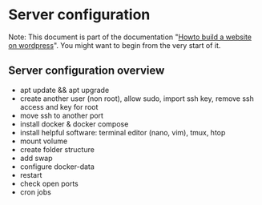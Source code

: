 # Server configuration

Note: This document is part of the documentation "[Howto build a website on wordpress](https://github.com/Entwicklungsleiter/howto_build_a_website_on_wordpress)". You might want to begin from the very start of it.

## Server configuration overview

- apt update && apt upgrade
- create another user (non root), allow sudo, import ssh key, remove ssh access and key for root
- move ssh to another port
- install docker & docker compose
- install helpful software: terminal editor (nano, vim), tmux, htop
- mount volume
- create folder structure
- add swap
- configure docker-data
- restart
- check open ports
- cron jobs
